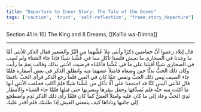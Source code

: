 ```yaml
---
title: "Departure to Inner Story: The Tale of the Doves"
tags: ['caution', 'trust', 'self-reflection', "frame_story_departure"]
---
```


 Section 41 in 10) The King and 8 Dreams, [[Kalīla wa-Dimna]]

---
قال إبلاد زعموا أنَّ حمامتين  ذكرًا وأنثى  ملآ عُشَّهما من البُرِّ والشعير فقال الذكر للأنثى أمَّا ما وجدنا في الصحارى ما نعيش فلسنا نأكل مما في عُشِّنا شيئًا فإذا جاء الشتاء ولم نُصِب في الصحارى شيئًا أقبلنا على ما في عُشِّنا فأكلناه فرضيت الأنثى بذلك وقالت نِعمَ ما رأيت وكان ذلك الحبُّ نديًّا حين وضعاه فامتلأ عشهما منه وانطلق الذكر في بعض أسفاره فلمَّا جاء الصيف يَبِس ذلك الحبُّ ونقص عمَّا كان في العين فلما رجع الذكر فرأى الحبَّ ناقصًا قال للأنثى أليس كنَّا قد اجتمعنا على ألَّا نأكل من عُشِّنا شيئًا فلِمَ أكلتِ فحلفت الأنثى أنها ما أكلت منه حبَّة فلم يُصدِّقها وجعل ينقرها ويضربها حتى قتلها فلمَّا جاء الشتاء والأمطار نَدِيَ الحبُّ وعاد إلى ما كان عليه وامتلأ العشُّ كما كان فلمَّا رأى ذلك الذكر نَدِم واضطجع إلى جانبها وناداها كيف ينفعني العيش إذا طلبتك فلم أقدر عليك
